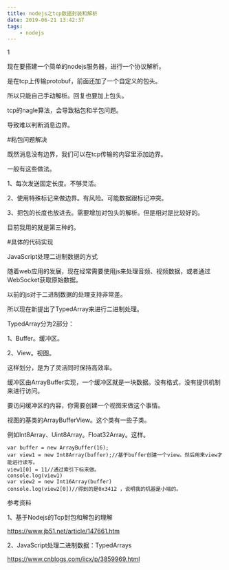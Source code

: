 ```yaml
---
title: nodejs之tcp数据封装和解析
date: 2019-06-21 13:42:37
tags:
	- nodejs
---
```


1

现在要搭建一个简单的nodejs服务器，进行一个协议解析。

是在tcp上传输protobuf，前面还加了一个自定义的包头。

所以只能自己手动解析。回复也要加上包头。

tcp的nagle算法，会导致粘包和半包问题。

导致难以判断消息边界。





#粘包问题解决

既然消息没有边界，我们可以在tcp传输的内容里添加边界。

一般有这些做法。

1、每次发送固定长度。不够灵活。

2、使用特殊标记来做边界。有风险。可能数据跟标记冲突。

3、把包的长度也放进去。需要增加对包头的解析。但是相对是比较好的。



目前我用的就是第三种的。



#具体的代码实现





JavaScript处理二进制数据的方式

随着web应用的发展，现在经常需要使用js来处理音频、视频数据，或者通过WebSocket获取原始数据。

以前的js对于二进制数据的处理支持非常差。

所以现在新提出了TypedArray来进行二进制处理。

TypedArray分为2部分：

1、Buffer。缓冲区。

2、View。视图。

这样划分，是为了灵活同时保持高效率。

缓冲区由ArrayBuffer实现，一个缓冲区就是一块数据。没有格式，没有提供机制来进行访问。

要访问缓冲区的内容，你需要创建一个视图来做这个事情。

视图的基类的ArrayBufferView。这个类有一些子类。

例如Int8Array、Uint8Array。Float32Array。这样。

```
var buffer = new ArrayBuffer(16);
var view1 = new Int8Array(buffer);//基于buffer创建一个view。然后用来view才能进行读写。
view1[0] = 11//通过索引下标来做。
console.log(view1)
var view2 = new Int16Array(buffer)
console.log(view2[0])//得到的是0x3412 ，说明我的机器是小端的。
```





参考资料

1、基于Nodejs的Tcp封包和解包的理解

https://www.jb51.net/article/147661.htm

2、JavaScript处理二进制数据：TypedArrays

https://www.cnblogs.com/iicx/p/3859969.html